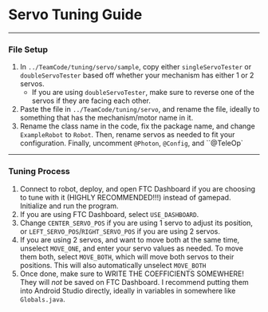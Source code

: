 # Servo Tuning Guide

---

### File Setup

1. In `../TeamCode/tuning/servo/sample`, copy either `singleServoTester` or `doubleServoTester` based off whether your mechanism has either 1 or 2 servos.
   - If you are using `doubleServoTester`, make sure to reverse one of the servos if they are facing each other.
2. Paste the file in `../TeamCode/tuning/servo`, and rename the file, ideally to something that has the mechanism/motor name in it.
3. Rename the class name in the code, fix the package name, and change `ExampleRobot` to `Robot`. Then, rename servos as needed to fit your configuration. Finally, uncomment `@Photon`, `@Config`, and ``@TeleOp`

---

### Tuning Process

1. Connect to robot, deploy, and open FTC Dashboard if you are choosing to tune with it (HIGHLY RECOMMENDED!!!) instead of gamepad. Initialize and run the program.
2. If you are using FTC Dashboard, select `USE_DASHBOARD`.
3. Change `CENTER_SERVO_POS` if you are using 1 servo to adjust its position, or `LEFT_SERVO_POS`/`RIGHT_SERVO_POS` if you are using 2 servos.
4. If you are using 2 servos, and want to move both at the same time, unselect `MOVE_ONE`, and enter your servo values as needed. To move them both, select `MOVE_BOTH`, which will move both servos to their positions. This will also automatically unselect `MOVE_BOTH`
5. Once done, make sure to WRITE THE COEFFICIENTS SOMEWHERE! They will _not_ be saved on FTC Dashboard. I recommend putting them into Android Studio directly, ideally in variables in somewhere like `Globals.java`.